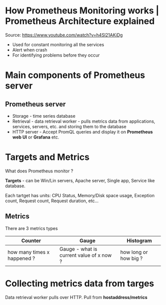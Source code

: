 
# How Prometheus Monitoring works | Prometheus Architecture explained

Source: https://www.youtube.com/watch?v=h4Sl21AKiDg

* Used for constant monitoring all the services
* Alert when crash
* For identifying problems before they occur

# Main components of Prometheus server

## Prometheus server
* Storage - time series database
* Retrieval - data retrieval worker - pulls metrics data from applications, services, servers, etc. and storing them to the database
* HTTP server - Accept PromQL queries and display it on **Prometheus web UI** or **Grafana** etc.

# Targets and Metrics

What does Prometheus monitor ?

**Targets** - can be Win/Lin servers, Apache server, Single app, Service like database.

Each tartget has units: CPU Status, Memory/Disk space usage, Exception count, Request count, Request duration, etc...

## Metrics
There are 3 metrics types

| Counter | Gauge | Histogram |
| --- | --- | --- |
| how many times x happened ? | Gauge - what is current value of x now ? | how long or how big ? |

# Collecting metrics data from targes

Data retrieval worker pulls over HTTP. Pull from **hostaddress/metrics**
